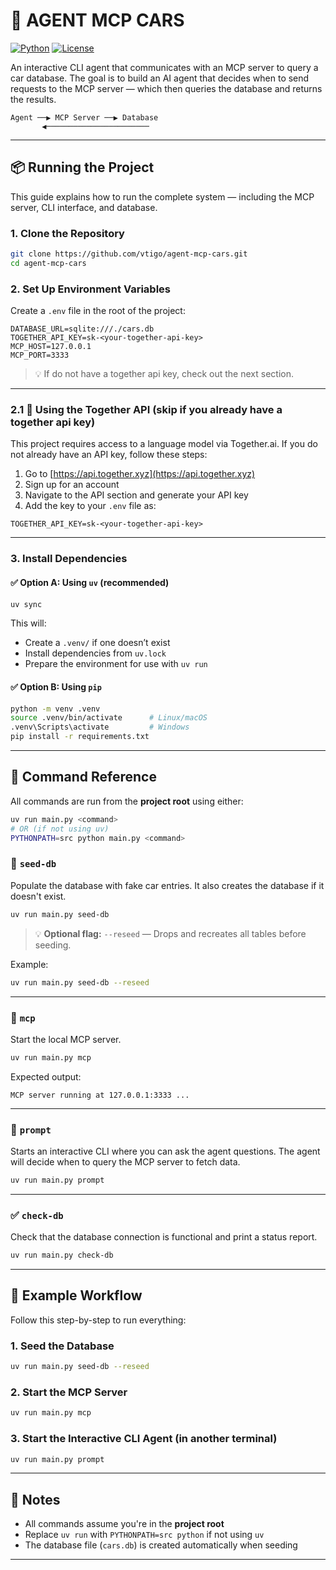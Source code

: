 # 🚗 AGENT MCP CARS

[![Python](https://img.shields.io/badge/python-3.12-blue)](https://www.python.org)
[![License](https://img.shields.io/badge/license-MIT-green)](LICENSE)

An interactive CLI agent that communicates with an MCP server to query a car database.
The goal is to build an AI agent that decides when to send requests to the MCP server — which then queries the database and returns the results.

```
Agent ──▶ MCP Server ──▶ Database  
       ◀───────────────────────
```

---

## 📦 Running the Project

This guide explains how to run the complete system — including the MCP server, CLI interface, and database.

### 1. Clone the Repository

```bash
git clone https://github.com/vtigo/agent-mcp-cars.git
cd agent-mcp-cars
```

### 2. Set Up Environment Variables

Create a `.env` file in the root of the project:

```env
DATABASE_URL=sqlite:///./cars.db
TOGETHER_API_KEY=sk-<your-together-api-key>
MCP_HOST=127.0.0.1
MCP_PORT=3333
```

> 💡 If do not have a together api key, check out the next section.

---

### 2.1 📡 Using the Together API (skip if you already have a together api key)

This project requires access to a language model via Together.ai. If you do not already have an API key, follow these steps:

1. Go to [https://api.together.xyz](https://api.together.xyz)
2. Sign up for an account
3. Navigate to the API section and generate your API key
4. Add the key to your `.env` file as:

```env
TOGETHER_API_KEY=sk-<your-together-api-key>
```
---

### 3. Install Dependencies

#### ✅ Option A: Using `uv` (recommended)

```bash
uv sync
```

This will:

* Create a `.venv/` if one doesn’t exist
* Install dependencies from `uv.lock`
* Prepare the environment for use with `uv run`

#### ✅ Option B: Using `pip`

```bash
python -m venv .venv
source .venv/bin/activate      # Linux/macOS
.venv\Scripts\activate         # Windows
pip install -r requirements.txt
```

---

## 🔧 Command Reference

All commands are run from the **project root** using either:

```bash
uv run main.py <command>
# OR (if not using uv)
PYTHONPATH=src python main.py <command>
```

### 📅 `seed-db`

Populate the database with fake car entries.
It also creates the database if it doesn't exist.

```bash
uv run main.py seed-db
```

> 💡 **Optional flag:**
> `--reseed` — Drops and recreates all tables before seeding.

Example:

```bash
uv run main.py seed-db --reseed
```

---

### 📧 `mcp`

Start the local MCP server.

```bash
uv run main.py mcp
```

Expected output:

```
MCP server running at 127.0.0.1:3333 ...
```

---

### 💬 `prompt`

Starts an interactive CLI where you can ask the agent questions.
The agent will decide when to query the MCP server to fetch data.

```bash
uv run main.py prompt
```

---

### ✅ `check-db`

Check that the database connection is functional and print a status report.

```bash
uv run main.py check-db
```

---

## 🧪 Example Workflow

Follow this step-by-step to run everything:

### 1. Seed the Database

```bash
uv run main.py seed-db --reseed
```

### 2. Start the MCP Server

```bash
uv run main.py mcp
```

### 3. Start the Interactive CLI Agent (in another terminal)

```bash
uv run main.py prompt
```

---

## 📌 Notes

* All commands assume you're in the **project root**
* Replace `uv run` with `PYTHONPATH=src python` if not using `uv`
* The database file (`cars.db`) is created automatically when seeding

---
